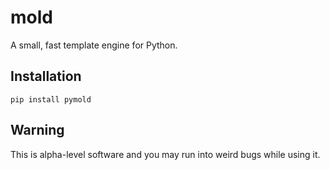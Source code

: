# mold

A small, fast template engine for Python.

## Installation

`pip install pymold`

## Warning

This is alpha-level software and you may run into weird bugs while using it.
